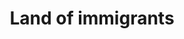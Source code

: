 ---
pid: WS79
title: Land of immigrants
location_transcription: City Hall
zipcode: '11216'
outside_phl: 'Brooklyn NY '
neighborhood: 
age: '30'
age_range: 30-39
instagram: 
image_file_name: WS_79.jpg
proposal_transcription: "#NAME?"
topic: Immigration,Freedom
topic_summary: 0, 0
type: Other No Form
keywords_other: 
credit: Alex Santana
image_labels: 
twitter: alexgis
facebook: 
permalink: "/monuments/ws79/"
layout: item-page
---